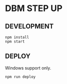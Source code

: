 # DBM STEP UP

## DEVELOPMENT

```
npm install
npm start
```

## DEPLOY

Windows support only.

```
npm run deploy
```
